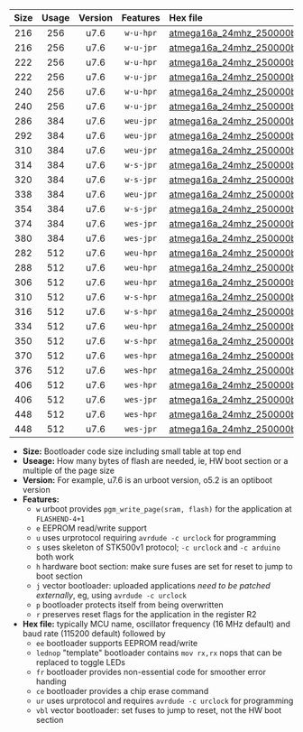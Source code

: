 |Size|Usage|Version|Features|Hex file|
|:-:|:-:|:-:|:-:|:--|
|216|256|u7.6|`w-u-hpr`|[atmega16a_24mhz_250000bps_ur.hex](https://raw.githubusercontent.com/stefanrueger/urboot/main//atmega16a_24mhz_250000bps_ur.hex)|
|216|256|u7.6|`w-u-jpr`|[atmega16a_24mhz_250000bps_ur_vbl.hex](https://raw.githubusercontent.com/stefanrueger/urboot/main//atmega16a_24mhz_250000bps_ur_vbl.hex)|
|222|256|u7.6|`w-u-hpr`|[atmega16a_24mhz_250000bps_lednop_ur.hex](https://raw.githubusercontent.com/stefanrueger/urboot/main//atmega16a_24mhz_250000bps_lednop_ur.hex)|
|222|256|u7.6|`w-u-jpr`|[atmega16a_24mhz_250000bps_lednop_ur_vbl.hex](https://raw.githubusercontent.com/stefanrueger/urboot/main//atmega16a_24mhz_250000bps_lednop_ur_vbl.hex)|
|240|256|u7.6|`w-u-hpr`|[atmega16a_24mhz_250000bps_lednop_fr_ur.hex](https://raw.githubusercontent.com/stefanrueger/urboot/main//atmega16a_24mhz_250000bps_lednop_fr_ur.hex)|
|240|256|u7.6|`w-u-jpr`|[atmega16a_24mhz_250000bps_lednop_fr_ur_vbl.hex](https://raw.githubusercontent.com/stefanrueger/urboot/main//atmega16a_24mhz_250000bps_lednop_fr_ur_vbl.hex)|
|286|384|u7.6|`weu-jpr`|[atmega16a_24mhz_250000bps_ee_ur_vbl.hex](https://raw.githubusercontent.com/stefanrueger/urboot/main//atmega16a_24mhz_250000bps_ee_ur_vbl.hex)|
|292|384|u7.6|`weu-jpr`|[atmega16a_24mhz_250000bps_ee_lednop_ur_vbl.hex](https://raw.githubusercontent.com/stefanrueger/urboot/main//atmega16a_24mhz_250000bps_ee_lednop_ur_vbl.hex)|
|310|384|u7.6|`weu-jpr`|[atmega16a_24mhz_250000bps_ee_lednop_fr_ur_vbl.hex](https://raw.githubusercontent.com/stefanrueger/urboot/main//atmega16a_24mhz_250000bps_ee_lednop_fr_ur_vbl.hex)|
|314|384|u7.6|`w-s-jpr`|[atmega16a_24mhz_250000bps_vbl.hex](https://raw.githubusercontent.com/stefanrueger/urboot/main//atmega16a_24mhz_250000bps_vbl.hex)|
|320|384|u7.6|`w-s-jpr`|[atmega16a_24mhz_250000bps_lednop_vbl.hex](https://raw.githubusercontent.com/stefanrueger/urboot/main//atmega16a_24mhz_250000bps_lednop_vbl.hex)|
|338|384|u7.6|`weu-jpr`|[atmega16a_24mhz_250000bps_ee_lednop_fr_ce_ur_vbl.hex](https://raw.githubusercontent.com/stefanrueger/urboot/main//atmega16a_24mhz_250000bps_ee_lednop_fr_ce_ur_vbl.hex)|
|354|384|u7.6|`w-s-jpr`|[atmega16a_24mhz_250000bps_lednop_fr_vbl.hex](https://raw.githubusercontent.com/stefanrueger/urboot/main//atmega16a_24mhz_250000bps_lednop_fr_vbl.hex)|
|374|384|u7.6|`wes-jpr`|[atmega16a_24mhz_250000bps_ee_vbl.hex](https://raw.githubusercontent.com/stefanrueger/urboot/main//atmega16a_24mhz_250000bps_ee_vbl.hex)|
|380|384|u7.6|`wes-jpr`|[atmega16a_24mhz_250000bps_ee_lednop_vbl.hex](https://raw.githubusercontent.com/stefanrueger/urboot/main//atmega16a_24mhz_250000bps_ee_lednop_vbl.hex)|
|282|512|u7.6|`weu-hpr`|[atmega16a_24mhz_250000bps_ee_ur.hex](https://raw.githubusercontent.com/stefanrueger/urboot/main//atmega16a_24mhz_250000bps_ee_ur.hex)|
|288|512|u7.6|`weu-hpr`|[atmega16a_24mhz_250000bps_ee_lednop_ur.hex](https://raw.githubusercontent.com/stefanrueger/urboot/main//atmega16a_24mhz_250000bps_ee_lednop_ur.hex)|
|306|512|u7.6|`weu-hpr`|[atmega16a_24mhz_250000bps_ee_lednop_fr_ur.hex](https://raw.githubusercontent.com/stefanrueger/urboot/main//atmega16a_24mhz_250000bps_ee_lednop_fr_ur.hex)|
|310|512|u7.6|`w-s-hpr`|[atmega16a_24mhz_250000bps.hex](https://raw.githubusercontent.com/stefanrueger/urboot/main//atmega16a_24mhz_250000bps.hex)|
|316|512|u7.6|`w-s-hpr`|[atmega16a_24mhz_250000bps_lednop.hex](https://raw.githubusercontent.com/stefanrueger/urboot/main//atmega16a_24mhz_250000bps_lednop.hex)|
|334|512|u7.6|`weu-hpr`|[atmega16a_24mhz_250000bps_ee_lednop_fr_ce_ur.hex](https://raw.githubusercontent.com/stefanrueger/urboot/main//atmega16a_24mhz_250000bps_ee_lednop_fr_ce_ur.hex)|
|350|512|u7.6|`w-s-hpr`|[atmega16a_24mhz_250000bps_lednop_fr.hex](https://raw.githubusercontent.com/stefanrueger/urboot/main//atmega16a_24mhz_250000bps_lednop_fr.hex)|
|370|512|u7.6|`wes-hpr`|[atmega16a_24mhz_250000bps_ee.hex](https://raw.githubusercontent.com/stefanrueger/urboot/main//atmega16a_24mhz_250000bps_ee.hex)|
|376|512|u7.6|`wes-hpr`|[atmega16a_24mhz_250000bps_ee_lednop.hex](https://raw.githubusercontent.com/stefanrueger/urboot/main//atmega16a_24mhz_250000bps_ee_lednop.hex)|
|406|512|u7.6|`wes-hpr`|[atmega16a_24mhz_250000bps_ee_lednop_fr.hex](https://raw.githubusercontent.com/stefanrueger/urboot/main//atmega16a_24mhz_250000bps_ee_lednop_fr.hex)|
|406|512|u7.6|`wes-jpr`|[atmega16a_24mhz_250000bps_ee_lednop_fr_vbl.hex](https://raw.githubusercontent.com/stefanrueger/urboot/main//atmega16a_24mhz_250000bps_ee_lednop_fr_vbl.hex)|
|448|512|u7.6|`wes-hpr`|[atmega16a_24mhz_250000bps_ee_lednop_fr_ce.hex](https://raw.githubusercontent.com/stefanrueger/urboot/main//atmega16a_24mhz_250000bps_ee_lednop_fr_ce.hex)|
|448|512|u7.6|`wes-jpr`|[atmega16a_24mhz_250000bps_ee_lednop_fr_ce_vbl.hex](https://raw.githubusercontent.com/stefanrueger/urboot/main//atmega16a_24mhz_250000bps_ee_lednop_fr_ce_vbl.hex)|

- **Size:** Bootloader code size including small table at top end
- **Useage:** How many bytes of flash are needed, ie, HW boot section or a multiple of the page size
- **Version:** For example, u7.6 is an urboot version, o5.2 is an optiboot version
- **Features:**
  + `w` urboot provides `pgm_write_page(sram, flash)` for the application at `FLASHEND-4+1`
  + `e` EEPROM read/write support
  + `u` uses urprotocol requiring `avrdude -c urclock` for programming
  + `s` uses skeleton of STK500v1 protocol; `-c urclock` and `-c arduino` both work
  + `h` hardware boot section: make sure fuses are set for reset to jump to boot section
  + `j` vector bootloader: uploaded applications *need to be patched externally*, eg, using `avrdude -c urclock`
  + `p` bootloader protects itself from being overwritten
  + `r` preserves reset flags for the application in the register R2
- **Hex file:** typically MCU name, oscillator frequency (16 MHz default) and baud rate (115200 default) followed by
  + `ee` bootloader supports EEPROM read/write
  + `lednop` "template" bootloader contains `mov rx,rx` nops that can be replaced to toggle LEDs
  + `fr` bootloader provides non-essential code for smoother error handing
  + `ce` bootloader provides a chip erase command
  + `ur` uses urprotocol and requires `avrdude -c urclock` for programming
  + `vbl` vector bootloader: set fuses to jump to reset, not the HW boot section
